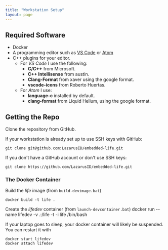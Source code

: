 ```yaml
---
title: "Workstation Setup"
layout: page
---
```


## Required Software

- Docker
- A programming editor such as [VS Code](https://code.visualstudio.com/) or [Atom](https://atom.io/)
- C++ plugins for your editor.
  - For *VS Code* I use the following:
    - **C/C++** from Microsoft.
    - **C++ Intellisense** from austin.
    - **Clang-Format** from xaver using the google format.
    - **vscode-icons** from Roberto Huertas.
  - For *Atom* I use:
    - **language-c** installed by default.
    - **clang-format** from Liquid Helium, using the google format.

## Getting the Repo

Clone the repository from GitHub.

If your workstation is already set up to use SSH keys with GitHub:

    git clone git@github.com:LazarusID/embedded-life.git

If you don't have a GitHub account or don't use SSH keys:

    git clone https://github.com/LazarusID/embedded-life.git

### The Docker Container

Build the *life* image (from `build-devimage.bat`)

    docker build -t life .

Create the *lifedev* container (from `launch-devcontainer.bat`)
    docker run --name lifedev -v .:/life -t -i life /bin/bash

If your laptop goes to sleep, your docker container will likely be suspended.  You can restart it with

    docker start lifedev
    docker attach lifedev
